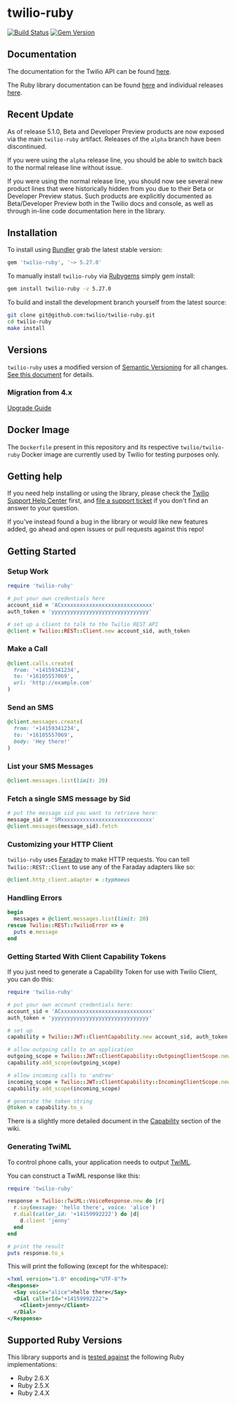 # twilio-ruby

[![Build Status](https://img.shields.io/travis/twilio/twilio-ruby.svg)][travis]
[![Gem Version](https://img.shields.io/gem/v/twilio-ruby.svg)](https://rubygems.org/gems/twilio-ruby)

## Documentation

The documentation for the Twilio API can be found [here][apidocs].

The Ruby library documentation can be found [here][libdocs] and individual releases [here][refdocs].

## Recent Update

As of release 5.1.0, Beta and Developer Preview products are now exposed via
the main `twilio-ruby` artifact. Releases of the `alpha` branch have been
discontinued.

If you were using the `alpha` release line, you should be able to switch back
to the normal release line without issue.

If you were using the normal release line, you should now see several new
product lines that were historically hidden from you due to their Beta or
Developer Preview status. Such products are explicitly documented as
Beta/Developer Preview both in the Twilio docs and console, as well as through
in-line code documentation here in the library.

## Installation

To install using [Bundler][bundler] grab the latest stable version:

```ruby
gem 'twilio-ruby', '~> 5.27.0'
```

To manually install `twilio-ruby` via [Rubygems][rubygems] simply gem install:

```bash
gem install twilio-ruby -v 5.27.0
```

To build and install the development branch yourself from the latest source:

```bash
git clone git@github.com:twilio/twilio-ruby.git
cd twilio-ruby
make install
```

## Versions

`twilio-ruby` uses a modified version of [Semantic Versioning](https://semver.org) for all changes. [See this document](VERSIONS.md) for details.

### Migration from 4.x

[Upgrade Guide][upgrade]

## Docker Image

The `Dockerfile` present in this repository and its respective `twilio/twilio-ruby` Docker image are currently used by Twilio for testing purposes only.

## Getting help

If you need help installing or using the library, please check the [Twilio Support Help Center](https://support.twilio.com) first, and [file a support ticket](https://twilio.com/help/contact) if you don't find an answer to your question.

If you've instead found a bug in the library or would like new features added, go ahead and open issues or pull requests against this repo!

## Getting Started

### Setup Work

```ruby
require 'twilio-ruby'

# put your own credentials here
account_sid = 'ACxxxxxxxxxxxxxxxxxxxxxxxxxxxxx'
auth_token = 'yyyyyyyyyyyyyyyyyyyyyyyyyyyyyyy'

# set up a client to talk to the Twilio REST API
@client = Twilio::REST::Client.new account_sid, auth_token
```

### Make a Call

```ruby
@client.calls.create(
  from: '+14159341234',
  to: '+16105557069',
  url: 'http://example.com'
)
```

### Send an SMS

```ruby
@client.messages.create(
  from: '+14159341234',
  to: '+16105557069',
  body: 'Hey there!'
)
```

### List your SMS Messages

```ruby
@client.messages.list(limit: 20)
```

### Fetch a single SMS message by Sid

```ruby
# put the message sid you want to retrieve here:
message_sid = 'SMxxxxxxxxxxxxxxxxxxxxxxxxxxxxx'
@client.messages(message_sid).fetch
```

### Customizing your HTTP Client

`twilio-ruby` uses [Faraday][faraday] to make HTTP requests. You can tell `Twilio::REST::Client` to use any of the Faraday adapters like so:

```ruby
@client.http_client.adapter = :typhoeus
```

### Handling Errors

```ruby
begin
  messages = @client.messages.list(limit: 20)
rescue Twilio::REST::TwilioError => e
  puts e.message
end
```

### Getting Started With Client Capability Tokens

If you just need to generate a Capability Token for use with Twilio Client, you can do this:

```ruby
require 'twilio-ruby'

# put your own account credentials here:
account_sid = 'ACxxxxxxxxxxxxxxxxxxxxxxxxxxxxx'
auth_token = 'yyyyyyyyyyyyyyyyyyyyyyyyyyyyyyy'

# set up
capability = Twilio::JWT::ClientCapability.new account_sid, auth_token

# allow outgoing calls to an application
outgoing_scope = Twilio::JWT::ClientCapability::OutgoingClientScope.new 'AP11111111111111111111111111111111'
capability.add_scope(outgoing_scope)

# allow incoming calls to 'andrew'
incoming_scope = Twilio::JWT::ClientCapability::IncomingClientScope.new 'andrew'
capability.add_scope(incoming_scope)

# generate the token string
@token = capability.to_s
```

There is a slightly more detailed document in the [Capability][capability] section of the wiki.

### Generating TwiML

To control phone calls, your application needs to output [TwiML][twiml].

You can construct a TwiML response like this:

```ruby
require 'twilio-ruby'

response = Twilio::TwiML::VoiceResponse.new do |r|
  r.say(message: 'hello there', voice: 'alice')
  r.dial(caller_id: '+14159992222') do |d|
    d.client 'jenny'
  end
end

# print the result
puts response.to_s
```

This will print the following (except for the whitespace):

```xml
<?xml version="1.0" encoding="UTF-8"?>
<Response>
  <Say voice="alice">hello there</Say>
  <Dial callerId="+14159992222">
    <Client>jenny</Client>
  </Dial>
</Response>
```

## Supported Ruby Versions

This library supports and is [tested against][travis] the following Ruby implementations:

- Ruby 2.6.X
- Ruby 2.5.X
- Ruby 2.4.X

[apidocs]: https://www.twilio.com/docs/api
[twiml]: https://www.twilio.com/docs/api/twiml
[libdocs]: https://www.twilio.com/docs/libraries/ruby
[refdocs]: https://twilio.github.io/twilio-ruby
[capability]: https://github.com/twilio/twilio-ruby/wiki/JWT-Tokens
[examples]: https://github.com/twilio/twilio-ruby/blob/master/examples
[wiki]: https://github.com/twilio/twilio-ruby/wiki
[bundler]: https://bundler.io
[rubygems]: https://rubygems.org
[gem]: https://rubygems.org/gems/twilio
[travis]: https://travis-ci.org/twilio/twilio-ruby
[upgrade]: https://github.com/twilio/twilio-ruby/wiki/Ruby-Version-5.x-Upgrade-Guide
[issues]: https://github.com/twilio/twilio-ruby/issues
[faraday]: https://github.com/lostisland/faraday
